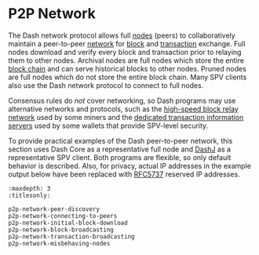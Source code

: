# P2P Network

The Dash network protocol allows full [nodes](../resources/glossary.md#node) (peers) to collaboratively maintain a peer-to-peer [network](../resources/glossary.md#network) for [block](../resources/glossary.md#block) and [transaction](../resources/glossary.md#transaction) exchange. Full nodes download and verify every block and transaction prior to relaying them to other nodes. Archival nodes are full nodes which store the entire [block chain](../resources/glossary.md#block-chain) and can serve historical blocks to other nodes. Pruned nodes are full nodes which do not store the entire block chain. Many SPV clients also use the Dash network protocol to connect to full nodes.

Consensus rules do _not_ cover networking, so Dash programs may use alternative networks and protocols, such as the [high-speed block relay network](https://www.mail-archive.com/bitcoin-development@lists.sourceforge.net/msg03189.html) used by some miners and the [dedicated transaction information servers](https://github.com/spesmilo/electrum-server) used by some wallets that provide SPV-level security.

To provide practical examples of the Dash peer-to-peer network, this section uses Dash Core as a representative full node and [DashJ](https://github.com/HashEngineering/dashj) as a representative SPV client. Both programs are flexible, so only default behavior is described. Also, for privacy, actual IP addresses in the example output below have been replaced with [RFC5737](http://tools.ietf.org/html/rfc5737) reserved IP addresses.

```{toctree}
:maxdepth: 3
:titlesonly:

p2p-network-peer-discovery
p2p-network-connecting-to-peers
p2p-network-initial-block-download
p2p-network-block-broadcasting
p2p-network-transaction-broadcasting
p2p-network-misbehaving-nodes
```
